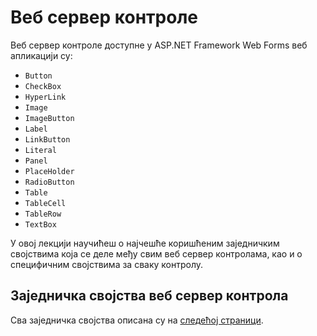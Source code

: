 # Веб сервер контроле

Веб сервер контроле доступне у ASP.NET Framework Web Forms веб апликацији су:

- `Button`
- `CheckBox`
- `HyperLink`
- `Image`
- `ImageButton`
- `Label`
- `LinkButton`
- `Literal`
- `Panel`
- `PlaceHolder`
- `RadioButton`
- `Table`
- `TableCell`
- `TableRow`
- `TextBox`

У овој лекцији научићеш о најчешће коришћеним заједничким својствима која се
деле међу свим веб сервер контролама, као и о специфичним својствима за сваку
контролу.

## Заједничка својства веб сервер контрола

Сва заједничка својства описана су на
[следећој страници](https://learn.microsoft.com/en-us/previous-versions/dotnet/netframework-1.1/8xxf2y53(v=vs.71)).
